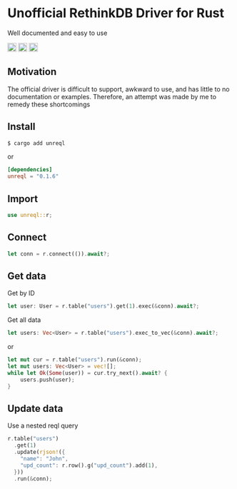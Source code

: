 # Unofficial RethinkDB Driver for Rust

Well documented and easy to use 

[<img alt="github" src="https://img.shields.io/badge/github-vettich/un--rethinkdb--rs-8da0cb?style=for-the-badge&labelColor=555555&logo=github" height="20">](https://github.com/vettich/un-rethinkdb-rs)
[<img alt="crates.io" src="https://img.shields.io/crates/v/unreql.svg?style=for-the-badge&color=fc8d62&logo=rust" height="20">](https://crates.io/crates/unreql)
[<img alt="docs.rs" src="https://img.shields.io/badge/docs.rs-unreql-66c2a5?style=for-the-badge&labelColor=555555&logo=docs.rs" height="20">](https://docs.rs/unreql)

## Motivation

The official driver is difficult to support, awkward to use, and has little to no documentation or examples. Therefore, an attempt was made by me to remedy these shortcomings

## Install

```bash
$ cargo add unreql
```

or

```toml
[dependencies]
unreql = "0.1.6"
```

## Import

```rust
use unreql::r;
```

## Connect

```rust
let conn = r.connect(()).await?;
```

## Get data

Get by ID

```rust
let user: User = r.table("users").get(1).exec(&conn).await?;
```

Get all data

```rust
let users: Vec<User> = r.table("users").exec_to_vec(&conn).await?;
```

or

```rust
let mut cur = r.table("users").run(&conn);
let mut users: Vec<User> = vec![];
while let Ok(Some(user)) = cur.try_next().await? {
    users.push(user);
}
```

## Update data

Use a nested reql query

```rust
r.table("users")
  .get(1)
  .update(rjson!({
    "name": "John",
    "upd_count": r.row().g("upd_count").add(1),
  }))
  .run(&conn);
```
